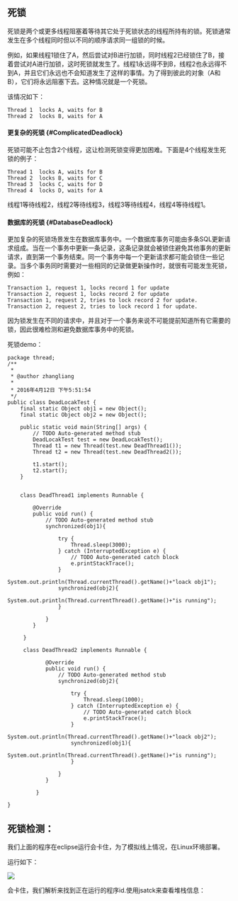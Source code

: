 ## 死锁

死锁是两个或更多线程阻塞着等待其它处于死锁状态的线程所持有的锁。死锁通常发生在多个线程同时但以不同的顺序请求同一组锁的时候。

例如，如果线程1锁住了A，然后尝试对B进行加锁，同时线程2已经锁住了B，接着尝试对A进行加锁，这时死锁就发生了。线程1永远得不到B，线程2也永远得不到A，并且它们永远也不会知道发生了这样的事情。为了得到彼此的对象（A和B），它们将永远阻塞下去。这种情况就是一个死锁。

该情况如下：

```
Thread 1  locks A, waits for B
Thread 2  locks B, waits for A
```

#### 更复杂的死锁 {#ComplicatedDeadlock}

死锁可能不止包含2个线程，这让检测死锁变得更加困难。下面是4个线程发生死锁的例子：

```
Thread 1  locks A, waits for B
Thread 2  locks B, waits for C
Thread 3  locks C, waits for D
Thread 4  locks D, waits for A
```

线程1等待线程2，线程2等待线程3，线程3等待线程4，线程4等待线程1。

#### 数据库的死锁 {#DatabaseDeadlock}

更加复杂的死锁场景发生在数据库事务中。一个数据库事务可能由多条SQL更新请求组成。当在一个事务中更新一条记录，这条记录就会被锁住避免其他事务的更新请求，直到第一个事务结束。同一个事务中每一个更新请求都可能会锁住一些记录。当多个事务同时需要对一些相同的记录做更新操作时，就很有可能发生死锁，例如：

```
Transaction 1, request 1, locks record 1 for update
Transaction 2, request 1, locks record 2 for update
Transaction 1, request 2, tries to lock record 2 for update.
Transaction 2, request 2, tries to lock record 1 for update.
```

因为锁发生在不同的请求中，并且对于一个事务来说不可能提前知道所有它需要的锁，因此很难检测和避免数据库事务中的死锁。

死锁demo：

```
package thread;
/**
 * 
 * @author zhangliang
 *
 * 2016年4月12日 下午5:51:54
 */
public class DeadLocakTest {
    final static Object obj1 = new Object();
    final static Object obj2 = new Object();

    public static void main(String[] args) {
        // TODO Auto-generated method stub
        DeadLocakTest test = new DeadLocakTest();
        Thread t1 = new Thread(test.new DeadThread1());
        Thread t2 = new Thread(test.new DeadThread2());

        t1.start();
        t2.start();
    }


    class DeadThread1 implements Runnable {

        @Override
        public void run() {
            // TODO Auto-generated method stub
            synchronized(obj1){

                try {
                    Thread.sleep(3000);
                } catch (InterruptedException e) {
                    // TODO Auto-generated catch block
                    e.printStackTrace();
                }
                System.out.println(Thread.currentThread().getName()+"loack obj1");
                synchronized(obj2){
                    System.out.println(Thread.currentThread().getName()+"is running");
                }

            }
        }  

     }

     class DeadThread2 implements Runnable {

            @Override
            public void run() {
                // TODO Auto-generated method stub
                synchronized(obj2){

                    try {
                        Thread.sleep(1000);
                    } catch (InterruptedException e) {
                        // TODO Auto-generated catch block
                        e.printStackTrace();
                    }
                    System.out.println(Thread.currentThread().getName()+"loack obj2");
                    synchronized(obj1){
                        System.out.println(Thread.currentThread().getName()+"is running");
                    }

                }
            }  

         }

}
```

## 死锁检测：

我们上面的程序在eclipse运行会卡住，为了模拟线上情况，在Linux环境部署。

运行如下：

![](https://img-blog.csdn.net/20160412181614426?watermark/2/text/aHR0cDovL2Jsb2cuY3Nkbi5uZXQv/font/5a6L5L2T/fontsize/400/fill/I0JBQkFCMA==/dissolve/70/gravity/Center)

  


会卡住，我们解析来找到正在运行的程序id.使用jsatck来查看堆栈信息：

